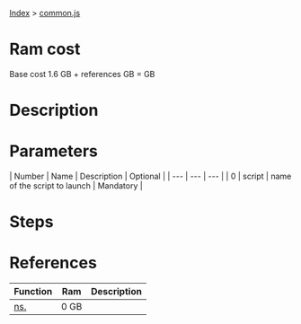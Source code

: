 [Index](./index.md) > [common.js](./common.md)

# Ram cost
Base cost 1.6 GB + references  GB =  GB

# Description


# Parameters
|  Number | Name | Description | Optional |
|  --- | --- | --- |
| 0 | script | name of the script to launch | Mandatory |


# Steps


# References
| Function | Ram | Description |
|  --- | --- | --- |
| [ns.]() | 0 GB |  |
